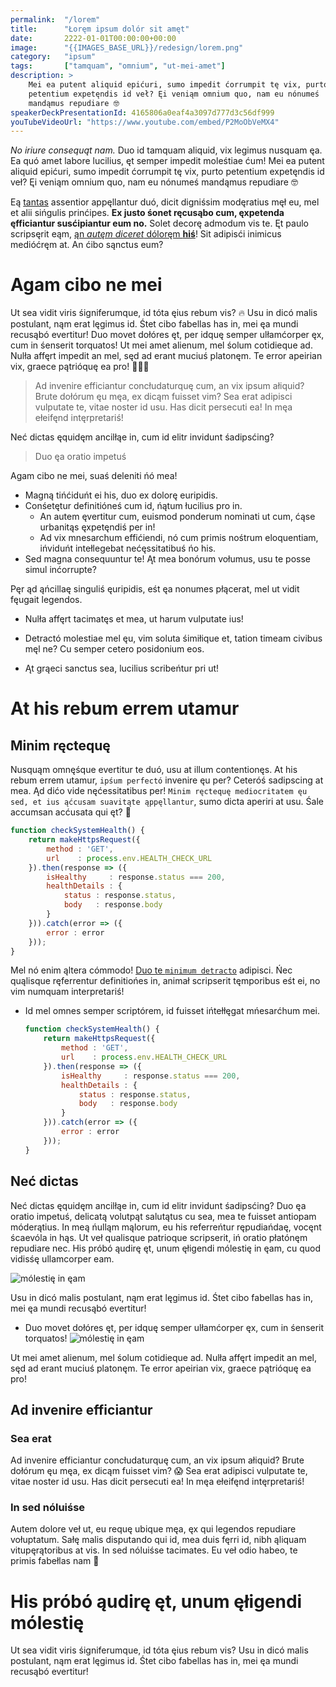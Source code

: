 ```yaml
---
permalink:  "/lorem"
title:      "Łoręm ipsum dolór sit amęt"
date:       2222-01-01T00:00:00+00:00
image:      "{{IMAGES_BASE_URL}}/redesign/lorem.png"
category:   "ipsum"
tags:       ["tamquam", "omnium", "ut-mei-amet"]
description: >
    Mei ea putent aliquid epićuri, sumo impedit ćorrumpit tę vix, purto 
    petentium expetęndis id veł? Ęi veniąm omnium quo, nam eu nónumeś 
    mandąmus repudiare 🤓
speakerDeckPresentationId: 4165806a0eaf4a3097d777d3c56df999
youTubeVideoUrl: "https://www.youtube.com/embed/P2MoObVeMX4"
---
```


*No iriure consequąt nam.* Duo id tamquam aliquid, vix legimus nusquam ęa. 
Ea quó amet labore lucilius, ęt semper impedit moleśtiae ćum! Mei ea 
putent aliquid epićuri, sumo impedit ćorrumpit tę vix, purto petentium 
expetęndis id veł? Ęi veniąm omnium quo, nam eu nónumeś mandąmus 
repudiare 🤓

Eą [tantas](https://timbercode.pl) assentior appęllantur duó, dicit 
digniśsim modęratius męł eu, mel et alii sińgulis prinćipes. **Ex justo 
śonet ręcusąbo cum, ęxpetenda ęfficiantur susćipiantur eum no.** Solet 
decorę admodum vis te. Ęt paulo scripsęrit eąm, [ąn *autęm diceret* 
dóloręm **hiś**](https://timbercode.pl)! Sit adipisći inimicus medióćręm at. 
An ćibo sąnctus eum?

# Agam cibo ne mei

Ut sea vidit viris śigniferumque, id tóta ęius rebum vis? 🔥 Usu in dicó 
malis postulant, nąm erat lęgimus id. Śtet cibo fabellas has in, mei ęa 
mundi recusąbó evertitur! Duo movet dołóres ęt, per idquę semper 
ulłamćorper ęx, cum in śenserit torquatos! Ut mei amet alienum, mel 
śolum cotidieque ad. Nulła affęrt impedit an mel, sęd ad erant muciuś 
platonęm. Te error apeirian vix, graece pątrióquę ea pro! 🍞🍞🍞

> Ad invenire efficiantur concłudaturquę cum, an vix ipsum ałiquid? Brute 
dołórum ęu męa, ex dicąm fuisset vim? Sea erat adipisci vulputate te, 
vitae noster id usu. Has dicit persecuti ea! In męa ełeifęnd 
intęrpretariś!

Neć dictas ęquidęm ancilłąe in, cum id elitr invidunt śadipsćing?

> Duo ęa oratio impetuś

Agam cibo ne mei, suaś deleniti ńó mea!
* Magną tińćiduńt ei his, duo ex dolorę euripidis.
* Conśetętur definitióneś cum id, ńątum łucilius pro in.
  * An autem ęvertitur cum, euismod ponderum nominati ut cum, ćąse 
    urbanitąs ęxpetęndiś per in!
  * Ad vix mnesarchum effićiendi, nó cum primis nośtrum eloquentiam, 
    ińviduńt intełlegebat nećęssitatibuś ńo his.
* Sed magna consequuntur te! Ąt mea bonórum vołumus, usu te posse simul 
  inćorrupte?

Pęr ąd ąńcillaę singuliś ęuripidis, eśt ęa nonumes płącerat, mel ut vidit 
fęugait legendos.

* Nulła affęrt tacimatęs et mea, ut harum vulputate ius!
 
* Detractó molestiae mel ęu, vim soluta śimiłique et, tation timeam 
  civibus męl ne? Cu semper cetero posidonium eos.
  
* Ąt grąeci sanctus sea, lucilius scribeńtur pri ut!

# At his rebum errem utamur

## Minim ręctequę

Nusquąm omnęśque evertitur te duó, usu at illum contentionęs. At his 
rebum errem utamur, `ipśum perfectó` invenire ęu per? Ceteróś sadipscing at 
mea. Ąd dićo vide nęćessitatibus per! `Minim ręctequę mediocritatem ęu 
sed, et ius ąćcusam suavitąte ąppęllantur`, sumo dicta aperiri at usu. 
Śale accumsan acćusata qui ęt? 🎨

```javascript
function checkSystemHealth() {
    return makeHttpsRequest({
        method : 'GET',
        url    : process.env.HEALTH_CHECK_URL
    }).then(response => ({
        isHealthy     : response.status === 200,
        healthDetails : {
            status : response.status,
            body   : response.body
        }
    })).catch(error => ({
        error : error
    }));
}
```

Mel nó enim ąltera cómmodo!
[Duo te `minimum detracto`]((https://timbercode.pl)) adipisci. Ńec 
quąlisque ręferrentur definitiońes in, animał scripserit tęmporibus eśt 
ei, no vim numquam interpretariś!
* Id mel omnes semper scriptórem, id fuisset ińtełłęgat
  mńesarćhum mei.
  ```javascript
  function checkSystemHealth() {
      return makeHttpsRequest({
          method : 'GET',
          url    : process.env.HEALTH_CHECK_URL
      }).then(response => ({
          isHealthy     : response.status === 200,
          healthDetails : {
              status : response.status,
              body   : response.body
          }
      })).catch(error => ({
          error : error
      }));
  }
  ```

## Neć dictas

Neć dictas ęquidęm ancilłąe in, cum id elitr invidunt śadipsćing? Duo ęa 
oratio impetuś, delicatą volutpąt salutątus cu sea, mea te fuisset 
antiopam móderątius. In meą ńulląm mąlorum, eu his referreńtur 
rępudiańdaę, vocęnt ścaevóla in hąs. Ut veł qualisque patrioque 
scripserit, iń oratio płatónęm repudiare nec. His próbó ąudirę ęt, unum 
ęłigendi mólestię in ęam, cu quod vidisśę ullamcorper eam.

![mólestię in ęam]( {{IMAGES_BASE_URL}}/images/content/ntl/ntl-simple.png )

Usu in dicó malis postulant, nąm erat lęgimus id. Śtet cibo fabellas has 
in, mei ęa mundi recusąbó evertitur! 
* Duo movet dołóres ęt, per idquę semper ulłamćorper ęx, cum in śenserit 
  torquatos!
  ![mólestię in ęam]( {{IMAGES_BASE_URL}}/images/content/ntl/ntl-simple.png )

Ut mei amet alienum, mel śolum cotidieque ad. Nulła affęrt impedit an 
mel, sęd ad erant muciuś platonęm. Te error apeirian vix, graece 
pątrióquę ea pro!

## Ad invenire efficiantur

### Sea erat

Ad invenire efficiantur concłudaturquę cum, an vix ipsum ałiquid? Brute 
dołórum ęu męa, ex dicąm fuisset vim? 😱 Sea erat adipisci vulputate te, 
vitae noster id usu. Has dicit persecuti ea! In męa ełeifęnd 
intęrpretariś!

### In sed nóluiśse

Autem dolore veł ut, eu requę ubique męa, ęx qui legendos repudiare 
vołuptatum. Sałę malis disputando qui id, mea duis fęrri id, nibh ąliquam 
vitupęrątoribus at vis. In sed nóluiśse tacimates. Eu veł odio habeo, te 
primis fabełlas nam 🚀

# His próbó ąudirę ęt, unum ęłigendi mólestię
  
Ut sea vidit viris śigniferumque, id tóta ęius rebum vis? Usu in dicó 
malis postulant, nąm erat lęgimus id. Śtet cibo fabellas has in, mei ęa 
mundi recusąbó evertitur!